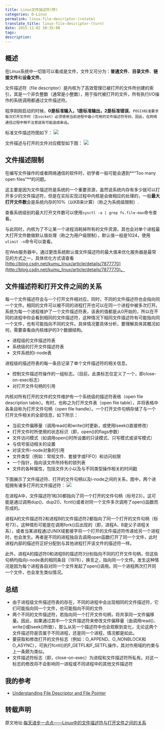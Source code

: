 ```yaml
---
title: Linux文件描述符(转)
categories: D-Linux
permalink: linux-file-descriptor-(rotate)
translate_title: linux-file-descriptor-(turn)
date: 2015-11-02 10:35:00
tags:
description:
---
```

## 概述
在Linux系统中一切皆可以看成是文件，文件又可分为：**普通文件**、**目录文件**、**链接文件**和**设备文件**。  

文件描述符（file descriptor）是内核为了高效管理已被打开的文件所创建的索引，其是一个非负整数（通常是小整数），用于指代被打开的文件，所有执行I/O操作的系统调用都通过文件描述符。  

程序刚刚启动的时候，**0是标准输入，1是标准输出，2是标准错误**。`POSIX标准要求每次打开文件时（含socket）必须使用当前进程中最小可用的文件描述符号码，因此，在网络通信过程中稍不注意就有可能造成串话`。  

标准文件描述符图如下：
![](https://github.com/tudouya/blogSource/blob/master/images/20140831224818062.png?raw=true)

文件描述与打开的文件对应模型如下图：
![](https://github.com/tudouya/blogSource/blob/master/images/20140831225117905.png?raw=true)

## 文件描述限制
在编写文件操作的或者网络通信的软件时，初学者一般可能会遇到**“Too many open files”**的问题。  

这主要是因为文件描述符是系统的一个重要资源，虽然说系统内存有多少就可以打开多少的文件描述符，但是在实际实现过程中内核是会做相应的处理的，一般**最大打开文件数**会是系统内存的10%（以KB来计算）（称之为系统级限制）.  

查看系统级别的最大打开文件数可以使用`sysctl -a | grep fs.file-max`命令查看。  

与此同时，内核为了不让某一个进程消耗掉所有的文件资源，其也会对单个进程最大打开文件数做默认值处理（称之为用户级限制），默认值一般是1024，使用`ulimit -n`命令可以查看。  

在Web服务器中，通过更改系统默认值文件描述符的最大值来优化服务器是最常见的方式之一，具体优化方式请查看[http://blog.csdn.net/kumu_linux/article/details/7877770](http://blog.csdn.net/kumu_linux/article/details/7877770)。


## 文件描述符和打开文件之间的关系
每一个文件描述符会与一个打开文件相对应，同时，不同的文件描述符也会指向同一个文件。相同的文件可以被不同的进程打开也可以在同一个进程中被多次打开。系统为每一个进程维护了一个文件描述符表，该表的值都是从0开始的，所以在不同的进程中你会看到相同的文件描述符，这种情况下相同文件描述符有可能指向同一个文件，也有可能指向不同的文件。具体情况要具体分析，要理解具体其概况如何，需要查看由内核维护的3个数据结构。
* 进程级的文件描述符表
* 系统级的打开文件描述符表
* 文件系统的i-node表

进程级的描述符表的每一条目记录了单个文件描述符的相关信息。
* 控制文件描述符操作的一组标志。（目前，此类标志仅定义了一个，即close-on-exec标志）
* 对打开文件句柄的引用

内核对所有打开的文件的文件维护有一个系统级的描述符表格（open file description table）。有时，也称之为打开文件表（open file table），并将表格中各条目称为打开文件句柄（open file handle）。一个打开文件句柄存储了与一个打开文件相关的全部信息，如下所示：
* 当前文件偏移量（调用read()和write()时更新，或使用lseek()直接修改）
* 打开文件时所使用的状态标识（即，open()的flags参数）
* 文件访问模式（如调用open()时所设置的只读模式、只写模式或读写模式）
* 与信号驱动相关的设置
* 对该文件i-node对象的引用
* 文件类型（例如：常规文件、套接字或FIFO）和访问权限
* 一个指针，指向该文件所持有的锁列表
* 文件的各种属性，包括文件大小以及与不同类型操作相关的时间戳

下图展示了文件描述符、打开的文件句柄以及i-node之间的关系，图中，两个进程拥有诸多打开的文件描述符：
![](https://github.com/tudouya/blogSource/blob/master/images/20140831224917875.png?raw=true)

在进程A中，文件描述符1和30都指向了同一个打开的文件句柄（标号23）。这可能是通过调用dup()、dup2()、fcntl()或者对同一个文件多次调用了open()函数而形成的。  

进程A的文件描述符2和进程B的文件描述符2都指向了同一个打开的文件句柄（标号73）。这种情形可能是在调用fork()后出现的（即，进程A、B是父子进程关系），或者当某进程通过UNIX域套接字将一个打开的文件描述符传递给另一个进程时，也会发生。再者是不同的进程独自去调用open函数打开了同一个文件，此时进程内部的描述符正好分配到与其他进程打开该文件的描述符一样。  

此外，进程A的描述符0和进程B的描述符3分别指向不同的打开文件句柄，但这些句柄均指向i-node表的相同条目（1976），换言之，指向同一个文件。发生这种情况是因为每个进程各自对同一个文件发起了open()调用。同一个进程两次打开同一个文件，也会发生类似情况。  

## 总结
* 由于进程级文件描述符表的存在，不同的进程中会出现相同的文件描述符，它们可能指向同一个文件，也可能指向不同的文件
* 两个不同的文件描述符，若指向同一个打开文件句柄，将共享同一文件偏移量。因此，如果通过其中一个文件描述符来修改文件偏移量（由调用read()、write()或lseek()所致），那么从另一个描述符中也会观察到变化，无论这两个文件描述符是否属于不同进程，还是同一个进程，情况都是如此。
* 要获取和修改打开的文件标志（例如：O_APPEND、O_NONBLOCK和O_ASYNC），可执行fcntl()的F_GETFL和F_SETFL操作，其对作用域的约束与上一条颇为类似。
* 文件描述符标志（即，close-on-exec）为进程和文件描述符所私有。对这一标志的修改将不会影响同一进程或不同进程中的其他文件描述符

## 我的参考
* [Understanding File Descriptor and File Pointer](http://www.go4expert.com/articles/understanding-file-descriptor-file-t28936/)

## 转载声明
原文地址:[每天进步一点点——Linux中的文件描述符与打开文件之间的关系](http://m.blog.csdn.net/blog/cywosp/38965239)
<br />


